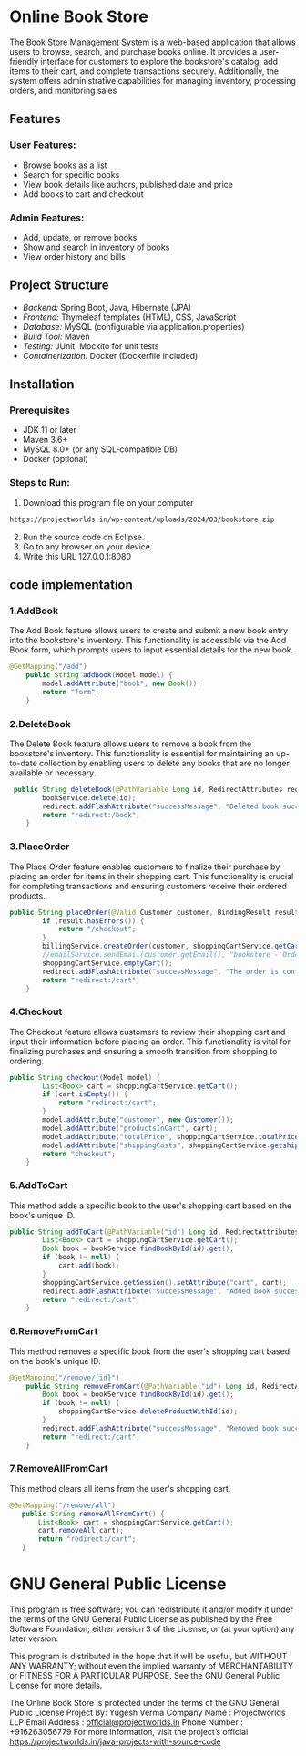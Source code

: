 # Online Book Store

The Book Store Management System is a web-based application that allows users to browse, search, and purchase books online. It provides a user-friendly interface for customers to explore the bookstore's catalog, add items to their cart, and complete transactions securely. Additionally, the system offers administrative capabilities for managing inventory, processing orders, and monitoring sales

## Features

### User Features:
- Browse books as a list
- Search for specific books
- View book details like authors, published date and price
- Add books to cart and checkout

### Admin Features:
- Add, update, or remove books
- Show and search in inventory of books
- View order history and bills

## Project Structure

- *Backend:* Spring Boot, Java, Hibernate (JPA)
- *Frontend:* Thymeleaf templates (HTML), CSS, JavaScript
- *Database:* MySQL (configurable via application.properties)
- *Build Tool:* Maven
- *Testing:* JUnit, Mockito for unit tests
- *Containerization:* Docker (Dockerfile included)

## Installation

### Prerequisites

- JDK 11 or later
- Maven 3.6+
- MySQL 8.0+ (or any SQL-compatible DB)
- Docker (optional)

### Steps to Run:

1. Download this program file on your computer
```bash
https://projectworlds.in/wp-content/uploads/2024/03/bookstore.zip
```
2. Run the source code on Eclipse.
3. Go to any browser on your device
4. Write this URL 127.0.0.1:8080

## code implementation


### 1.**AddBook**
The Add Book feature allows users to create and submit a new book entry into the bookstore's inventory. This functionality is accessible via the Add Book form, which prompts users to input essential details for the new book.
```java
@GetMapping("/add")
	public String addBook(Model model) {
		model.addAttribute("book", new Book());
		return "form";
	}
```
### 2.**DeleteBook**
The Delete Book feature allows users to remove a book from the bookstore's inventory. This functionality is essential for maintaining an up-to-date collection by enabling users to delete any books that are no longer available or necessary.
```java
 public String deleteBook(@PathVariable Long id, RedirectAttributes redirect) {
		bookService.delete(id);
		redirect.addFlashAttribute("successMessage", "Deleted book successfully!");
		return "redirect:/book";
	}
```

### 3.**PlaceOrder**
The Place Order feature enables customers to finalize their purchase by placing an order for items in their shopping cart. This functionality is crucial for completing transactions and ensuring customers receive their ordered products.

```java
public String placeOrder(@Valid Customer customer, BindingResult result, RedirectAttributes redirect) {
		if (result.hasErrors()) {
			return "/checkout";
		}
		billingService.createOrder(customer, shoppingCartService.getCart());
		//emailService.sendEmail(customer.getEmail(), "bookstore - Order Confirmation", "Your order has been confirmed.");
		shoppingCartService.emptyCart();
		redirect.addFlashAttribute("successMessage", "The order is confirmed, check your email.");
		return "redirect:/cart";
	}
```
### 4.**Checkout**
The Checkout feature allows customers to review their shopping cart and input their information before placing an order. This functionality is vital for finalizing purchases and ensuring a smooth transition from shopping to ordering.

```java
public String checkout(Model model) {
		List<Book> cart = shoppingCartService.getCart();
		if (cart.isEmpty()) {
			return "redirect:/cart";
		}
		model.addAttribute("customer", new Customer());
		model.addAttribute("productsInCart", cart);
		model.addAttribute("totalPrice", shoppingCartService.totalPrice().toString());
		model.addAttribute("shippingCosts", shoppingCartService.getshippingCosts());
		return "checkout";
	}
```
### 5.**AddToCart**
This method adds a specific book to the user's shopping cart based on the book's unique ID.

```java
public String addToCart(@PathVariable("id") Long id, RedirectAttributes redirect) {
		List<Book> cart = shoppingCartService.getCart();
		Book book = bookService.findBookById(id).get();
		if (book != null) {
			cart.add(book);
		}
		shoppingCartService.getSession().setAttribute("cart", cart);
		redirect.addFlashAttribute("successMessage", "Added book successfully!");
		return "redirect:/cart";
	}
```


### 6.**RemoveFromCart**
This method removes a specific book from the user's shopping cart based on the book's unique ID.

```java
@GetMapping("/remove/{id}")
	public String removeFromCart(@PathVariable("id") Long id, RedirectAttributes redirect) {
		Book book = bookService.findBookById(id).get();
		if (book != null) {
			shoppingCartService.deleteProductWithId(id);
		}
		redirect.addFlashAttribute("successMessage", "Removed book successfully!");
		return "redirect:/cart";
	}
```



### 7.**RemoveAllFromCart**
 This method clears all items from the user's shopping cart.

 ```java
@GetMapping("/remove/all")
	public String removeAllFromCart() {
		List<Book> cart = shoppingCartService.getCart();
		cart.removeAll(cart);
		return "redirect:/cart";
	}
```



# GNU General Public License

This program is free software; you can redistribute it and/or modify it under the terms of the GNU General Public License as published by the Free Software Foundation; either version 3 of the License, or (at your option) any later version.

This program is distributed in the hope that it will be useful, but WITHOUT ANY WARRANTY; without even the implied warranty of MERCHANTABILITY or FITNESS FOR A PARTICULAR PURPOSE. See the GNU General Public License for more details.

The Online Book Store is protected under the terms of the GNU General Public License 
Project By: Yugesh Verma
Company Name : Projectworlds LLP
Email Address : official@projectworlds.in
Phone Number : +916263056779
For more information, visit the project’s official https://projectworlds.in/java-projects-with-source-code

